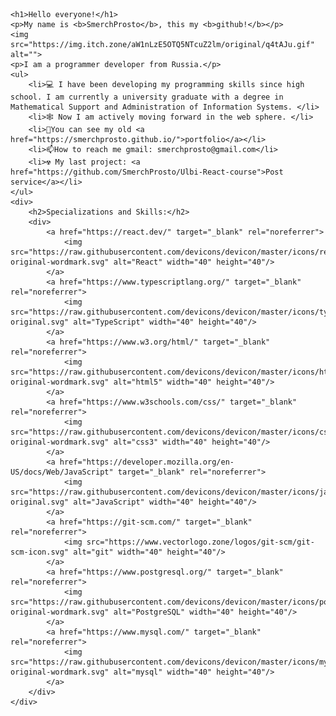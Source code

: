	<h1>Hello everyone!</h1>
	<p>My name is <b>SmerchProsto</b>, this my <b>github!</b></p>
	<img src="https://img.itch.zone/aW1nLzE5OTQ5NTcuZ2lm/original/q4tAJu.gif" alt="">
	<p>I am a programmer developer from Russia.</p>
	<ul>
		<li>💻️ I have been developing my programming skills since high school. I am currently a university graduate with a degree in Mathematical Support and Administration of Information Systems. </li>
		<li>🕸 Now I am actively moving forward in the web sphere. </li>
		<li>💼You can see my old <a href="https://smerchprosto.github.io/">portfolio</a></li>
		<li>📫How to reach me gmail: smerchprosto@gmail.com</li>
		<li>☢ My last project: <a href="https://github.com/SmerchProsto/Ulbi-React-course">Post service</a></li>
	</ul>
	<div>
		<h2>Specializations and Skills:</h2>
		<div>
			<a href="https://react.dev/" target="_blank" rel="noreferrer">
				<img src="https://raw.githubusercontent.com/devicons/devicon/master/icons/react/react-original-wordmark.svg" alt="React" width="40" height="40"/>
 			</a>
  			<a href="https://www.typescriptlang.org/" target="_blank" rel="noreferrer"> 
				<img src="https://raw.githubusercontent.com/devicons/devicon/master/icons/typescript/typescript-original.svg" alt="TypeScript" width="40" height="40"/>
 			</a> 
  			<a href="https://www.w3.org/html/" target="_blank" rel="noreferrer"> 
				<img src="https://raw.githubusercontent.com/devicons/devicon/master/icons/html5/html5-original-wordmark.svg" alt="html5" width="40" height="40"/> 
			</a> 
  			<a href="https://www.w3schools.com/css/" target="_blank" rel="noreferrer"> 
				<img src="https://raw.githubusercontent.com/devicons/devicon/master/icons/css3/css3-original-wordmark.svg" alt="css3" width="40" height="40"/>
			</a>
			<a href="https://developer.mozilla.org/en-US/docs/Web/JavaScript" target="_blank" rel="noreferrer">
				<img src="https://raw.githubusercontent.com/devicons/devicon/master/icons/javascript/javascript-original.svg" alt="JavaScript" width="40" height="40"/> 
			</a>
  			<a href="https://git-scm.com/" target="_blank" rel="noreferrer"> 
				<img src="https://www.vectorlogo.zone/logos/git-scm/git-scm-icon.svg" alt="git" width="40" height="40"/> 
			</a>
  			<a href="https://www.postgresql.org/" target="_blank" rel="noreferrer"> 
				<img src="https://raw.githubusercontent.com/devicons/devicon/master/icons/postgresql/postgresql-original-wordmark.svg" alt="PostgreSQL" width="40" height="40"/>
 			</a>
			<a href="https://www.mysql.com/" target="_blank" rel="noreferrer"> 
				<img src="https://raw.githubusercontent.com/devicons/devicon/master/icons/mysql/mysql-original-wordmark.svg" alt="mysql" width="40" height="40"/> 
			</a>
		</div>
	</div>
